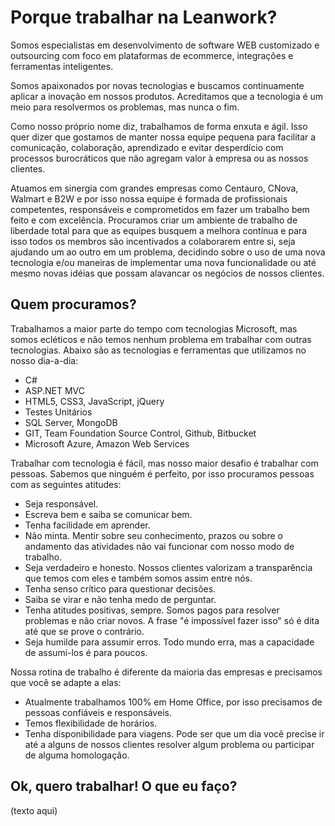 # Porque trabalhar na Leanwork?

Somos especialistas em desenvolvimento de software WEB customizado e outsourcing com foco em plataformas de ecommerce, integrações e ferramentas inteligentes. 

Somos apaixonados por novas tecnologias e buscamos continuamente aplicar a inovação em nossos produtos. Acreditamos que a tecnologia é um meio para resolvermos os problemas, mas nunca o fim.

Como nosso próprio nome diz, trabalhamos de forma enxuta e ágil. Isso quer dizer que gostamos de manter nossa equipe pequena para facilitar a comunicação, colaboração, aprendizado e evitar desperdício com processos burocráticos que não agregam valor à empresa ou as nossos clientes.

Atuamos em sinergia com grandes empresas como Centauro, CNova, Walmart e B2W e por isso nossa equipe é formada de profissionais competentes, responsáveis e comprometidos em fazer um trabalho bem feito e com excelência.
Procuramos criar um ambiente de trabalho de liberdade total para que as equipes busquem a melhora contínua e para isso todos os membros são incentivados a colaborarem entre si, seja ajudando um ao outro em um problema, decidindo sobre o uso de uma nova tecnologia e/ou maneiras de implementar uma nova funcionalidade ou até mesmo novas idéias que possam alavancar os negócios de nossos clientes.

## Quem procuramos?

Trabalhamos a maior parte do tempo com tecnologias Microsoft, mas somos ecléticos e não temos nenhum problema em trabalhar com outras tecnologias. Abaixo são as tecnologias e ferramentas que utilizamos no nosso dia-a-dia:
* C#
* ASP.NET MVC
* HTML5, CSS3, JavaScript, jQuery
* Testes Unitários
* SQL Server, MongoDB
* GIT, Team Foundation Source Control, Github, Bitbucket
* Microsoft Azure, Amazon Web Services

Trabalhar com tecnologia é fácil, mas nosso maior desafio é trabalhar com pessoas. Sabemos que ninguém é perfeito, por isso procuramos pessoas com as seguintes atitudes:
* Seja responsável.
* Escreva bem e saiba se comunicar bem.
* Tenha facilidade em aprender.
* Não minta. Mentir sobre seu conhecimento, prazos ou sobre o andamento das atividades não vai funcionar com nosso modo de trabalho.
* Seja verdadeiro e honesto. Nossos clientes valorizam a transparência que temos com eles e também somos assim entre nós.
* Tenha senso crítico para questionar decisões.
* Saiba se virar e não tenha medo de perguntar.
* Tenha atitudes positivas, sempre. Somos pagos para resolver problemas e não criar novos. A frase "é impossível fazer isso" só é dita até que se prove o contrário.
* Seja humilde para assumir erros. Todo mundo erra, mas a capacidade de assumi-los é para poucos.

Nossa rotina de trabalho é diferente da maioria das empresas e precisamos que você se adapte a elas:
* Atualmente trabalhamos 100% em Home Office, por isso precisamos de pessoas confiáveis e responsáveis.
* Temos flexibilidade de horários.
* Tenha disponibilidade para viagens. Pode ser que um dia você precise ir até a alguns de nossos clientes resolver algum problema ou participar de alguma homologação.

## Ok, quero trabalhar! O que eu faço?

(texto aqui)
